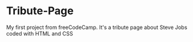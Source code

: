 # Tribute-Page
My first project from freeCodeCamp. It's a tribute page about Steve Jobs coded with HTML and CSS
